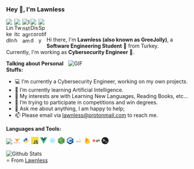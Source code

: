 ### Hey 👋, I'm Lawnless

<a href="https://www.linkedin.com/in/the-lawnless-a23258211/">
  <img align="left" alt="LinkedIn" width="22px" src="https://cdn.jsdelivr.net/npm/simple-icons@v3/icons/linkedin.svg" />
</a>
<a href="https://www.twitch.tv/lawnless0">
  <img align="left" alt="Twitch" width="22px" src="https://cdn.jsdelivr.net/npm/simple-icons@3.13.0/icons/twitch.svg" />
</a>
<a href="https://www.instagram.com/lawnless0/">
  <img align="left" alt="Instagram" width="22px" src="https://cdn.jsdelivr.net/npm/simple-icons@v3/icons/instagram.svg" />
</a>
<a href="discord:Lawnless ♤#4018">
  <img align="left" alt="Discord" width="22px" src="https://cdn.jsdelivr.net/npm/simple-icons@3.13.0/icons/discord.svg" />
</a>
<a href="https://open.spotify.com/user/jdeboer8-au">
  <img align="left" alt="Spotify" width="22px" src="https://cdn.jsdelivr.net/npm/simple-icons@3.13.0/icons/spotify.svg" />
</a>

<br />
<br />

Hi there, I'm **Lawnless (also known as GreeJolly)**, a **Software Engineering Student** 🚀 from Turkey.<br>Currently, I'm working as **Cybersecurity Engineer** 💼. 

  <img width="335" align="right" alt="GIF" src="https://i.pinimg.com/originals/f3/53/03/f35303f94ccbdfe0325d7d23982ab74d.gif" />

**Talking about Personal Stuffs:**

- 💻 I’m currently a Cybersecurity Engineer, working on my own projects.
- 🌱 I’m currently learning Artificial Intelligence.
- 🤔 My interests are with Learning New Languages, Reading Books, etc...
- 💼 I’m trying to participate in competitions and win degrees.
- 💬 Ask me about anything, I am happy to help;
- 📫 Please email via lawnless@protonmail.com to reach me.


**Languages and Tools:**  

<code><img height="20" src="https://pytorch.org/assets/images/pytorch-logo.png"></code>
<code><img height="20" src="https://raw.githubusercontent.com/github/explore/80688e429a7d4ef2fca1e82350fe8e3517d3494d/topics/tensorflow/tensorflow.png"></code>
<code><img height="20" src="https://raw.githubusercontent.com/github/explore/80688e429a7d4ef2fca1e82350fe8e3517d3494d/topics/python/python.png"></code>
<code><img height="20" src="https://raw.githubusercontent.com/github/explore/80688e429a7d4ef2fca1e82350fe8e3517d3494d/topics/javascript/javascript.png"></code>
<code><img height="20" src="https://raw.githubusercontent.com/github/explore/80688e429a7d4ef2fca1e82350fe8e3517d3494d/topics/vue/vue.png"></code>
<code><img height="20" src="https://raw.githubusercontent.com/github/explore/80688e429a7d4ef2fca1e82350fe8e3517d3494d/topics/react/react.png"></code>
<code><img height="20" src="https://raw.githubusercontent.com/github/explore/80688e429a7d4ef2fca1e82350fe8e3517d3494d/topics/nodejs/nodejs.png"></code>
<code><img height="20" src="https://raw.githubusercontent.com/github/explore/80688e429a7d4ef2fca1e82350fe8e3517d3494d/topics/cpp/cpp.png"></code>
<code><img height="20" src="https://raw.githubusercontent.com/github/explore/80688e429a7d4ef2fca1e82350fe8e3517d3494d/topics/mysql/mysql.png"></code>
<code><img height="20" src="https://raw.githubusercontent.com/github/explore/80688e429a7d4ef2fca1e82350fe8e3517d3494d/topics/firebase/firebase.png"></code>
<code><img height="20" src="https://raw.githubusercontent.com/github/explore/80688e429a7d4ef2fca1e82350fe8e3517d3494d/topics/git/git.png"></code>
<code><img height="20" src="https://raw.githubusercontent.com/github/explore/80688e429a7d4ef2fca1e82350fe8e3517d3494d/topics/terminal/terminal.png"></code>

![Github Stats](https://github-readme-stats.vercel.app/api?username=lawnless&show_icons=true&hide_border=true&theme=nord)<br>
⭐️ From [Lawnless](https://github.com/Lawnless)
